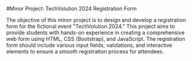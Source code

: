 #Minor Project: TechVolution 2024 Registration Form

The objective of this minor project is to design and develop a registration form for
the fictional event "TechVolution 2024." This project aims to provide students with
hands-on experience in creating a comprehensive web form using HTML, CSS
(Bootstrap), and JavaScript. The registration form should include various input
fields, validations, and interactive elements to ensure a smooth registration
process for attendees.
